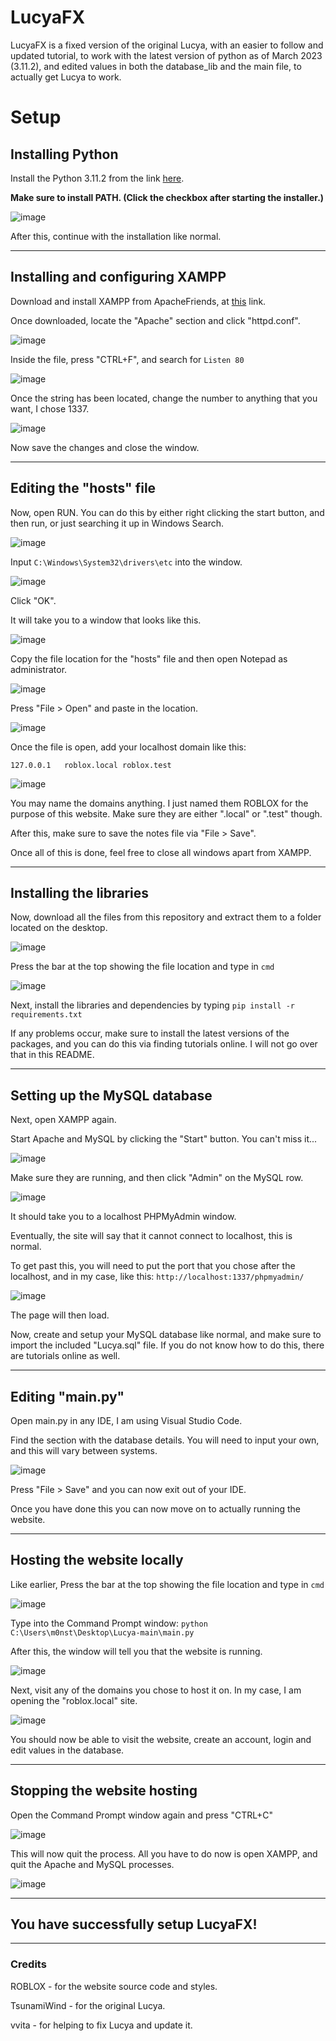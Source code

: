 # LucyaFX
LucyaFX is a fixed version of the original Lucya, with an easier to follow and updated tutorial, to work with the latest version of python as of March 2023 (3.11.2), and edited values in both the database_lib and the main file, to actually get Lucya to work. 

# Setup

## Installing Python

Install the Python 3.11.2 from the link [here](https://www.python.org/downloads/).

**Make sure to install PATH. (Click the checkbox after starting the installer.)**

![image](https://user-images.githubusercontent.com/98233732/225142849-303e312e-7c21-4789-a976-8318574ce1b5.png)

After this, continue with the installation like normal.

-------------------------------------------------------------------------------
## Installing and configuring XAMPP

Download and install XAMPP from ApacheFriends, at [this](https://www.apachefriends.org) link.

Once downloaded, locate the "Apache" section and click "httpd.conf".

![image](https://user-images.githubusercontent.com/98233732/225140539-c2dff9de-da76-4515-ad78-56c4b40f5251.png)

Inside the file, press "CTRL+F", and search for ```Listen 80```

![image](https://user-images.githubusercontent.com/98233732/225141488-c92c474d-bfd9-4c87-8829-47686af2bc79.png)

Once the string has been located, change the number to anything that you want, I chose 1337.

![image](https://user-images.githubusercontent.com/98233732/225141703-50181f5c-6a3c-4149-a8cb-76ae6c25444c.png)

Now save the changes and close the window.

-------------------------------------------------------------------------------

## Editing the "hosts" file

Now, open RUN. You can do this by either right clicking the start button, and then run, or just searching it up in Windows Search.

![image](https://user-images.githubusercontent.com/98233732/225143627-a56cf3fe-859f-43a6-980d-687dd6b0ff53.png)

Input ```C:\Windows\System32\drivers\etc``` into the window.

![image](https://user-images.githubusercontent.com/98233732/225143802-18cac579-39f5-42bf-a55a-af7bb7934035.png)

Click "OK".

It will take you to a window that looks like this. 

![image](https://user-images.githubusercontent.com/98233732/225144070-7f690a36-b1f3-45d6-bb3a-11826e0c18ed.png)

Copy the file location for the "hosts" file and then open Notepad as administrator.

![image](https://user-images.githubusercontent.com/98233732/225144397-2030ebb6-04e4-4fbe-87ce-cd29d7ec76c2.png)

Press "File > Open" and paste in the location.

![image](https://user-images.githubusercontent.com/98233732/225144715-c61b7858-9114-4801-a71b-bc8788b6e765.png)

Once the file is open, add your localhost domain like this:

```127.0.0.1   roblox.local roblox.test ```

![image](https://user-images.githubusercontent.com/98233732/225144883-584ffa44-5ce9-4bf5-88df-9aeacd77adea.png)

You may name the domains anything. I just named them ROBLOX for the purpose of this website. Make sure they are either ".local" or ".test" though.

After this, make sure to save the notes file via "File > Save".

Once all of this is done, feel free to close all windows apart from XAMPP.

-------------------------------------------------------------------------------

## Installing the libraries

Now, download all the files from this repository and extract them to a folder located on the desktop.

![image](https://user-images.githubusercontent.com/98233732/225146605-958885db-80a2-4b96-8050-f92e9d64cbd4.png)

Press the bar at the top showing the file location and type in ```cmd ```

![image](https://user-images.githubusercontent.com/98233732/225146786-574c3dc3-9d21-4605-9940-11e9db38a347.png)

Next, install the libraries and dependencies by typing ```
pip install -r requirements.txt ```

If any problems occur, make sure to install the latest versions of the packages, and you can do this via finding tutorials online. I will not go over that in this README.

-------------------------------------------------------------------------------

## Setting up the MySQL database

Next, open XAMPP again.

Start Apache and MySQL by clicking the "Start" button. You can't miss it...

![image](https://user-images.githubusercontent.com/98233732/225148551-d1d4e94e-b006-45bd-8ce8-44346b36b6ab.png)

Make sure they are running, and then click "Admin" on the MySQL row.

![image](https://user-images.githubusercontent.com/98233732/225148639-0b702b8c-0513-4df6-94ae-0d3ef56628cd.png)

It should take you to a localhost PHPMyAdmin window.

Eventually, the site will say that it cannot connect to localhost, this is normal.

To get past this, you will need to put the port that you chose after the localhost, and in my case, like this: ```http://localhost:1337/phpmyadmin/```

![image](https://user-images.githubusercontent.com/98233732/225149409-b4838dd7-f34c-4627-a336-3d0ab62dacfc.png)

The page will then load. 

Now, create and setup your MySQL database like normal, and make sure to import the included "Lucya.sql" file. 
If you do not know how to do this, there are tutorials online as well.

-------------------------------------------------------------------------------

## Editing "main.py"

Open main.py in any IDE, I am using Visual Studio Code.

Find the section with the database details. You will need to input your own, and this will vary between systems.

![image](https://user-images.githubusercontent.com/98233732/225151038-35416ccf-23cd-44f7-8bb5-db74c3b318a4.png)

Press "File > Save" and you can now exit out of your IDE.

Once you have done this you can now move on to actually running the website.

-------------------------------------------------------------------------------

## Hosting the website locally

Like earlier, Press the bar at the top showing the file location and type in ```cmd ```

![image](https://user-images.githubusercontent.com/98233732/225146786-574c3dc3-9d21-4605-9940-11e9db38a347.png)

Type into the Command Prompt window: ```python C:\Users\m0nst\Desktop\Lucya-main\main.py```

After this, the window will tell you that the website is running.

![image](https://user-images.githubusercontent.com/98233732/225153200-4318e261-b322-41f7-ad44-288435d49458.png)

Next, visit any of the domains you chose to host it on. In my case, I am opening the "roblox.local" site.

![image](https://user-images.githubusercontent.com/98233732/225153511-71fee034-9189-4f01-acba-f0f2e87b89eb.png)

You should now be able to visit the website, create an account, login and edit values in the database.

-------------------------------------------------------------------------------

## Stopping the website hosting

Open the Command Prompt window again and press "CTRL+C"

![image](https://user-images.githubusercontent.com/98233732/225154181-9d5a898e-2d60-45c3-8351-8ec2ae984bd6.png)

This will now quit the process. All you have to do now is open XAMPP, and quit the Apache and MySQL processes.

![image](https://user-images.githubusercontent.com/98233732/225154533-92638353-bdcc-4fa3-8944-03fc64fc725a.png)

-------------------------------------------------------------------------------

## You have successfully setup LucyaFX!

-------------------------------------------------------------------------------

### Credits

ROBLOX - for the website source code and styles.

TsunamiWind - for the original Lucya.

vvita - for helping to fix Lucya and update it.

